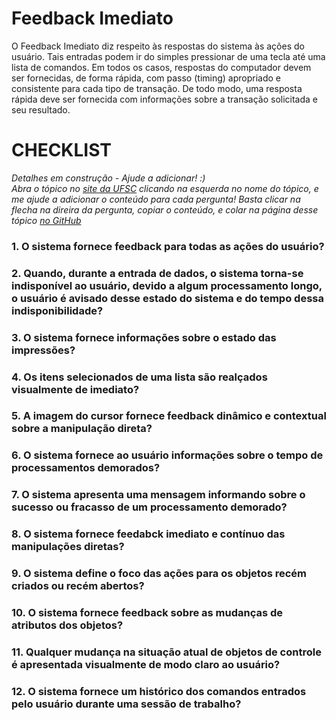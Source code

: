 # Feedback Imediato 

O Feedback Imediato diz respeito às respostas do sistema às ações do usuário. Tais entradas podem ir do simples pressionar de uma tecla até uma lista de comandos. Em todos os casos, respostas do computador devem ser fornecidas, de forma rápida, com passo (timing) apropriado e consistente para cada tipo de transação. De todo modo, uma resposta rápida deve ser fornecida com informações sobre a transação solicitada e seu resultado.

# CHECKLIST

*Detalhes em construção - Ajude a adicionar! :)*  
*Abra o tópico no [site da UFSC](http://www.labiutil.inf.ufsc.br/ergolist/quest.htm) 
clicando na esquerda no nome do tópico, e me ajude a adicionar o conteúdo para cada pergunta!
Basta clicar na flecha na direira da pergunta, copiar o conteúdo, e colar na página desse tópico 
[no GitHub](https://github.com/usabilidade/usabilidade.github.io)*

### 1. O sistema fornece feedback para todas as ações do usuário?
### 2. Quando, durante a entrada de dados, o sistema torna-se indisponível ao usuário, devido a algum processamento longo, o usuário é avisado desse estado do sistema e do tempo dessa indisponibilidade?
### 3. O sistema fornece informações sobre o estado das impressões?
### 4. Os itens selecionados de uma lista são realçados visualmente de imediato?
### 5. A imagem do cursor fornece feedback dinâmico e contextual sobre a manipulação direta?
### 6. O sistema fornece ao usuário informações sobre o tempo de processamentos demorados?
### 7. O sistema apresenta uma mensagem informando sobre o sucesso ou fracasso de um processamento demorado?
### 8. O sistema fornece feedabck imediato e contínuo das manipulações diretas?
### 9. O sistema define o foco das ações para os objetos recém criados ou recém abertos?
### 10. O sistema fornece feedback sobre as mudanças de atributos dos objetos?
### 11. Qualquer mudança na situação atual de objetos de controle é apresentada visualmente de modo claro ao usuário?
### 12. O sistema fornece um histórico dos comandos entrados pelo usuário durante uma sessão de trabalho?
